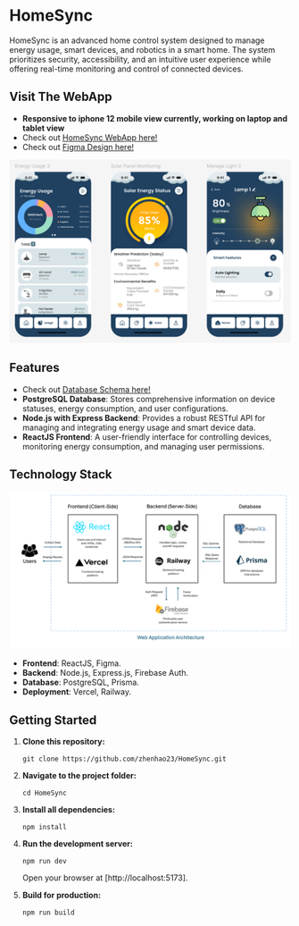 # HomeSync

HomeSync is an advanced home control system designed to manage energy usage, smart devices, and robotics in a smart home. The system prioritizes security, accessibility, and an intuitive user experience while offering real-time monitoring and control of connected devices.

## Visit The WebApp

- **Responsive to iphone 12 mobile view currently, working on laptop and tablet view**
- Check out [HomeSync WebApp here!](https://home-sync-pi.vercel.app/)
- Check out [Figma Design here!](https://www.figma.com/design/W3FPejD6VRh1GWy3pmzwC1/HomeSync?node-id=0-1&t=w9eVRHdZmQbCFdXo-1)

![HomeSync Screenshot](src/assets/HomeSync_Screenshot.png)

## Features

- Check out [Database Schema here!](src/assets/HomeSync%20Database%20Schema.png)
- **PostgreSQL Database**: Stores comprehensive information on device statuses, energy consumption, and user configurations.
- **Node.js with Express Backend**: Provides a robust RESTful API for managing and integrating energy usage and smart device data.
- **ReactJS Frontend**: A user-friendly interface for controlling devices, monitoring energy consumption, and managing user permissions.

## Technology Stack

![HomeSync Screenshot](src/assets/HomeSync%20system%20architecture.png)

- **Frontend**: ReactJS, Figma.
- **Backend**: Node.js, Express.js, Firebase Auth.
- **Database**: PostgreSQL, Prisma.
- **Deployment**: Vercel, Railway.

## Getting Started

1. **Clone this repository:**

   ```
   git clone https://github.com/zhenhao23/HomeSync.git
   ```

2. **Navigate to the project folder:**

   ```
   cd HomeSync
   ```

3. **Install all dependencies:**

   ```
   npm install
   ```

4. **Run the development server:**

   ```
   npm run dev
   ```

   Open your browser at [http://localhost:5173].

5. **Build for production:**

   ```
   npm run build
   ```
